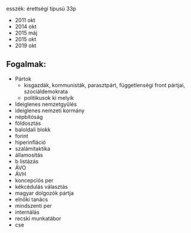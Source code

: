 esszék: érettségi típusú 33p
- 2011 okt
- 2014 okt
- 2015 máj
- 2015 okt
- 2019 okt

## Fogalmak:
-  Pártok
	- kisgazdák, kommunisták, parasztpárt, függetlenségi front pártjai, szociáldemokrata 
	- politikusok ki melyik
- Ideiglenes nemzetgyűlés
- ideiglenes nemzeti kormány
- népbítóság
- földosztás
- baloldali blokk
- forint 
- hiperinfláció
- szalámitaktika
- államosítás
- b listázás
- ÁVO
- ÁVH
- koncepciós per
- kékcédulás választás
- magyar dolgozók pártja
- elnöki tanács
- mindszenti per
- internálás
- recski munkatábor
- cse
